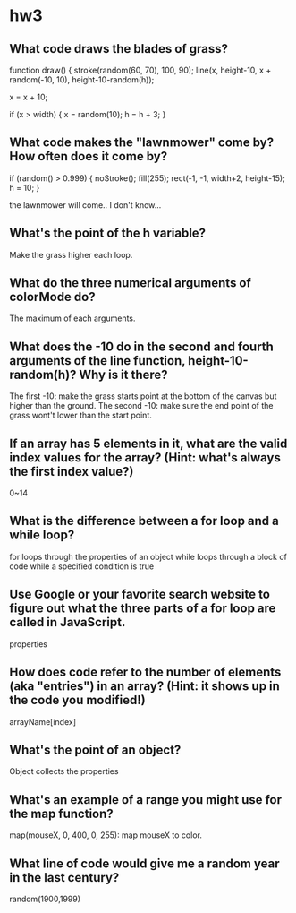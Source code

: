 # hw3
## What code draws the blades of grass?
function draw() {
  stroke(random(60, 70), 100, 90);
  line(x, height-10, x + random(-10, 10), height-10-random(h));
  
  x = x + 10;
  
  if (x > width) {
    x = random(10);
    h = h + 3;
  }
  

## What code makes the "lawnmower" come by? How often does it come by?
  if (random() > 0.999) {
    noStroke();
    fill(255);
    rect(-1, -1, width+2, height-15);
    h = 10;
  }
  
the lawnmower will come.. I don't know...

## What's the point of the h variable?
Make the grass higher each loop.

## What do the three numerical arguments of colorMode do?
The maximum of each arguments.

## What does the -10 do in the second and fourth arguments of the line function, height-10-random(h)? Why is it there?
The first -10: make the grass starts point at the bottom of the canvas but higher than the ground.
The second -10: make sure the end point of the grass wont't lower than the start point.

## If an array has 5 elements in it, what are the valid index values for the array? (Hint: what's always the first index value?)
0~14

## What is the difference between a for loop and a while loop?
for loops through the properties of an object
while loops through a block of code while a specified condition is true

## Use Google or your favorite search website to figure out what the three parts of a for loop are called in JavaScript.
properties

## How does code refer to the number of elements (aka "entries") in an array? (Hint: it shows up in the code you modified!)
arrayName[index]

## What's the point of an object?
Object collects the properties

## What's an example of a range you might use for the map function?
map(mouseX, 0, 400, 0, 255): map mouseX to color.

## What line of code would give me a random year in the last century?
random(1900,1999)

